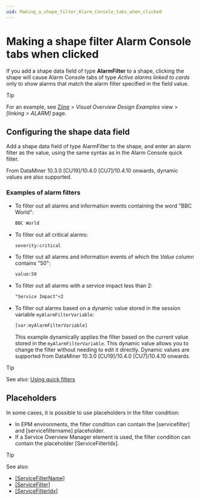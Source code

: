 ```yaml
---
uid: Making_a_shape_filter_Alarm_Console_tabs_when_clicked
---
```


# Making a shape filter Alarm Console tabs when clicked

If you add a shape data field of type **AlarmFilter** to a shape, clicking the shape will cause Alarm Console tabs of type *Active alarms linked to cards* only to show alarms that match the alarm filter specified in the field value.

> [!TIP]
> For an example, see [Ziine](xref:ZiineDemoSystem) > *Visual Overview Design Examples* view > *[linking > ALARM]* page.

## Configuring the shape data field

Add a shape data field of type AlarmFilter to the shape, and enter an alarm filter as the value, using the same syntax as in the Alarm Console quick filter.

From DataMiner 10.3.0 [CU19]/10.4.0 [CU7]/10.4.10 onwards<!--RN 40228-->, dynamic values are also supported.

### Examples of alarm filters

- To filter out all alarms and information events containing the word "BBC World":

  ```txt
  BBC World
  ```

- To filter out all critical alarms:

  ```txt
  severity:critical
  ```

- To filter out all alarms and information events of which the *Value* column contains "50":

  ```txt
  value:50
  ```

- To filter out all alarms with a service impact less than 2:

  ```txt
  "Service Impact"<2
  ```

- To filter out alarms based on a dynamic value stored in the session variable `myAlarmFilterVariable`:

  ```txt
  [var:myAlarmFilterVariable]
  ```

  This example dynamically applies the filter based on the current value stored in the `myAlarmFilterVariable`. This dynamic value allows you to change the filter without needing to edit it directly. Dynamic values are supported from DataMiner 10.3.0 [CU19]/10.4.0 [CU7]/10.4.10 onwards<!--RN 40228-->.

> [!TIP]
> See also: [Using quick filters](xref:Using_quick_filters)

## Placeholders

In some cases, it is possible to use placeholders in the filter condition:

- In EPM environments, the filter condition can contain the \[servicefilter\] and \[servicefiltername\] placeholder.
- If a Service Overview Manager element is used, the filter condition can contain the placeholder \[ServiceFilterIdx\].

> [!TIP]
> See also:
>
> - [\[ServiceFilterName\]](xref:Placeholders_for_variables_in_shape_data_values#servicefiltername)
> - [\[ServiceFilter\]](xref:Placeholders_for_variables_in_shape_data_values#servicefilter)
> - [\[ServiceFilterIdx\]](xref:Placeholders_for_variables_in_shape_data_values#servicefilteridx)
